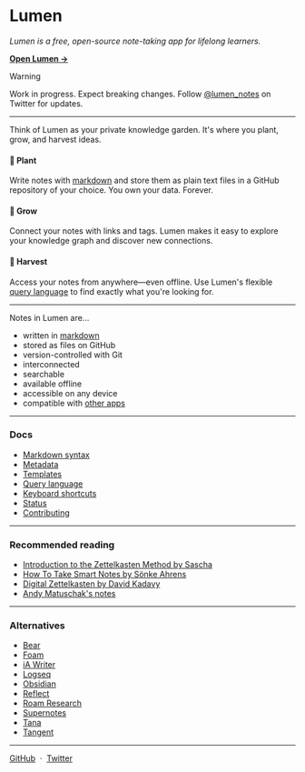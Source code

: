 # Lumen

_Lumen is a free, open-source note-taking app for lifelong learners._

[**Open Lumen →**](https://app.uselumen.com)

> [!WARNING]
>  Work in progress. Expect breaking changes. Follow [@lumen_notes](https://twitter.com/lumen_notes) on Twitter for updates.

---

Think of Lumen as your private knowledge garden. It's where you plant, grow, and harvest ideas.

#### 🌱 Plant

Write notes with [markdown](/docs/markdown-syntax.md) and store them as plain text files in a GitHub repository of your choice. You own your data. Forever.

#### 🌿 Grow

Connect your notes with links and tags. Lumen makes it easy to explore your knowledge graph and discover new connections.

#### 🌻 Harvest

Access your notes from anywhere—even offline. Use Lumen's flexible [query language](/docs/query-language.md) to find exactly what you're looking for.

---

Notes in Lumen are...

- written in [markdown](/docs/markdown-syntax.md)
- stored as files on GitHub
- version-controlled with Git
- interconnected
- searchable
- available offline
- accessible on any device
- compatible with [other apps](#alternatives)

---

### Docs

- [Markdown syntax](/docs/markdown-syntax.md)
- [Metadata](/docs/metadata.md)
- [Templates](/docs/templates.md)
- [Query language](/docs/query-language.md)
- [Keyboard shortcuts](/docs/keyboard-shortcuts.md)
- [Status](/docs/status.md)
- [Contributing](https://github.com/lumen-notes/lumen/blob/main/CONTRIBUTING.md)

---

### Recommended reading

- [Introduction to the Zettelkasten Method by Sascha](https://zettelkasten.de/introduction/)
- [How To Take Smart Notes by Sönke Ahrens](https://takesmartnotes.com/)
- [Digital Zettelkasten by David Kadavy](https://www.amazon.com/dp/0578928094)
- [Andy Matuschak's notes](https://notes.andymatuschak.org/)

---

### Alternatives

- [Bear](https://bear.app)
- [Foam](https://foambubble.github.io/foam)
- [iA Writer](https://ia.net/writer)
- [Logseq](https://logseq.com)
- [Obsidian](https://obsidian.md)
- [Reflect](https://reflect.app)
- [Roam Research](https://roamresearch.com)
- [Supernotes](https://supernotes.app)
- [Tana](https://tana.inc)
- [Tangent](https://www.tangentnotes.com)

---

[GitHub](https://github.com/lumen-notes/lumen)&nbsp;&nbsp;·&nbsp;&nbsp;[Twitter](https://twitter.com/lumen_notes)
